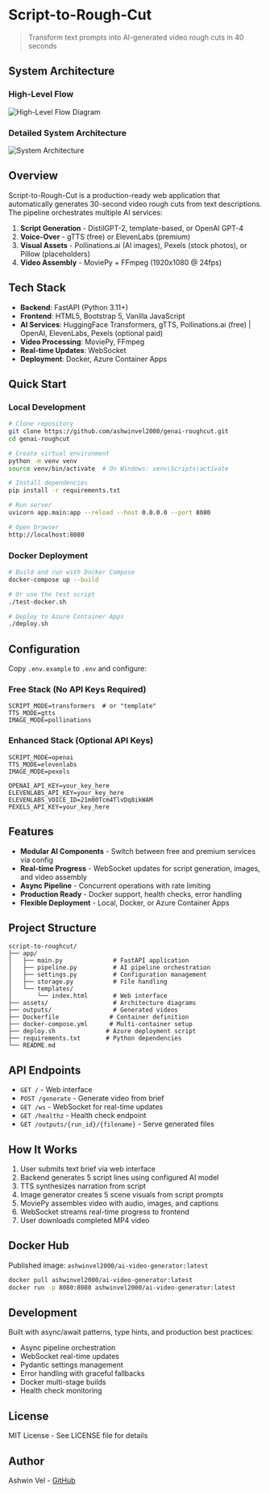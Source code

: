 # Script-to-Rough-Cut

> Transform text prompts into AI-generated video rough cuts in 40 seconds

## System Architecture

### High-Level Flow
![High-Level Flow Diagram](assets/high_level_flow.png)

### Detailed System Architecture  
![System Architecture](assets/system_architecture.png)

## Overview

Script-to-Rough-Cut is a production-ready web application that automatically generates 30-second video rough cuts from text descriptions. The pipeline orchestrates multiple AI services:

1. **Script Generation** - DistilGPT-2, template-based, or OpenAI GPT-4
2. **Voice-Over** - gTTS (free) or ElevenLabs (premium)
3. **Visual Assets** - Pollinations.ai (AI images), Pexels (stock photos), or Pillow (placeholders)
4. **Video Assembly** - MoviePy + FFmpeg (1920x1080 @ 24fps)

## Tech Stack

- **Backend**: FastAPI (Python 3.11+)
- **Frontend**: HTML5, Bootstrap 5, Vanilla JavaScript
- **AI Services**: HuggingFace Transformers, gTTS, Pollinations.ai (free) | OpenAI, ElevenLabs, Pexels (optional paid)
- **Video Processing**: MoviePy, FFmpeg
- **Real-time Updates**: WebSocket
- **Deployment**: Docker, Azure Container Apps

## Quick Start

### Local Development

```bash
# Clone repository
git clone https://github.com/ashwinvel2000/genai-roughcut.git
cd genai-roughcut

# Create virtual environment
python -m venv venv
source venv/bin/activate  # On Windows: venv\Scripts\activate

# Install dependencies
pip install -r requirements.txt

# Run server
uvicorn app.main:app --reload --host 0.0.0.0 --port 8080

# Open browser
http://localhost:8080
```

### Docker Deployment

```bash
# Build and run with Docker Compose
docker-compose up --build

# Or use the test script
./test-docker.sh

# Deploy to Azure Container Apps
./deploy.sh
```

## Configuration

Copy `.env.example` to `.env` and configure:

### Free Stack (No API Keys Required)
```env
SCRIPT_MODE=transformers  # or "template"
TTS_MODE=gtts
IMAGE_MODE=pollinations
```

### Enhanced Stack (Optional API Keys)
```env
SCRIPT_MODE=openai
TTS_MODE=elevenlabs
IMAGE_MODE=pexels

OPENAI_API_KEY=your_key_here
ELEVENLABS_API_KEY=your_key_here
ELEVENLABS_VOICE_ID=21m00Tcm4TlvDq8ikWAM
PEXELS_API_KEY=your_key_here
```

## Features

- **Modular AI Components** - Switch between free and premium services via config
- **Real-time Progress** - WebSocket updates for script generation, images, and video assembly
- **Async Pipeline** - Concurrent operations with rate limiting
- **Production Ready** - Docker support, health checks, error handling
- **Flexible Deployment** - Local, Docker, or Azure Container Apps

## Project Structure

```
script-to-roughcut/
├── app/
│   ├── main.py              # FastAPI application
│   ├── pipeline.py          # AI pipeline orchestration
│   ├── settings.py          # Configuration management
│   ├── storage.py           # File handling
│   └── templates/
│       └── index.html       # Web interface
├── assets/                  # Architecture diagrams
├── outputs/                 # Generated videos
├── Dockerfile              # Container definition
├── docker-compose.yml      # Multi-container setup
├── deploy.sh              # Azure deployment script
├── requirements.txt       # Python dependencies
└── README.md
```

## API Endpoints

- `GET /` - Web interface
- `POST /generate` - Generate video from brief
- `GET /ws` - WebSocket for real-time updates
- `GET /healthz` - Health check endpoint
- `GET /outputs/{run_id}/{filename}` - Serve generated files

## How It Works

1. User submits text brief via web interface
2. Backend generates 5 script lines using configured AI model
3. TTS synthesizes narration from script
4. Image generator creates 5 scene visuals from script prompts
5. MoviePy assembles video with audio, images, and captions
6. WebSocket streams real-time progress to frontend
7. User downloads completed MP4 video

## Docker Hub

Published image: `ashwinvel2000/ai-video-generator:latest`

```bash
docker pull ashwinvel2000/ai-video-generator:latest
docker run -p 8080:8080 ashwinvel2000/ai-video-generator:latest
```

## Development

Built with async/await patterns, type hints, and production best practices:
- Async pipeline orchestration
- WebSocket real-time updates
- Pydantic settings management
- Error handling with graceful fallbacks
- Docker multi-stage builds
- Health check monitoring

## License

MIT License - See LICENSE file for details

## Author

Ashwin Vel - [GitHub](https://github.com/ashwinvel2000)
